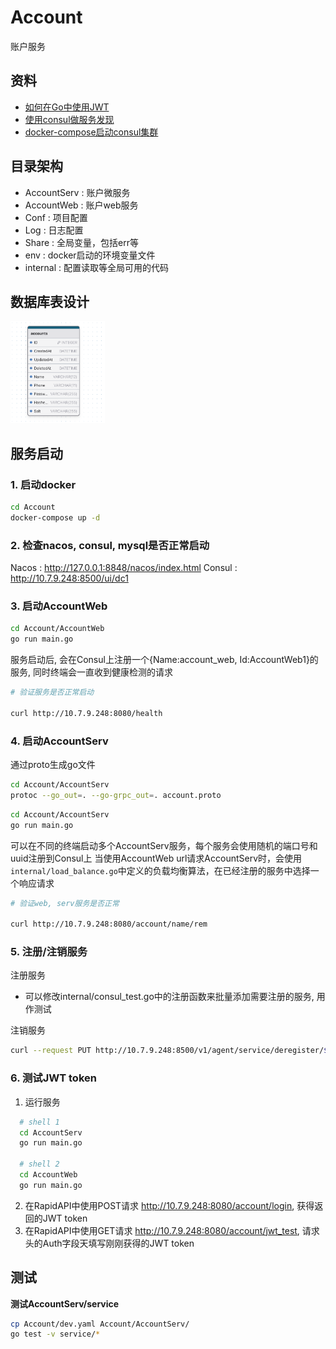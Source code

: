 # Account

账户服务

## 资料
- [如何在Go中使用JWT](https://juejin.cn/post/7093035836689612836)
- [使用consul做服务发现](https://www.cnblogs.com/majiang/p/14290357.html)
- [docker-compose启动consul集群](https://www.cnblogs.com/OneSeting/p/17295707.html)

## 目录架构
- AccountServ : 账户微服务
- AccountWeb : 账户web服务
- Conf : 项目配置
- Log : 日志配置
- Share : 全局变量，包括err等
- env : docker启动的环境变量文件
- internal : 配置读取等全局可用的代码

## 数据库表设计
<img src="img/image.png" alt="Description" width="30%" height="30%">

## 服务启动
### 1. 启动docker
```bash
cd Account
docker-compose up -d
```

### 2. 检查nacos, consul, mysql是否正常启动
Nacos : http://127.0.0.1:8848/nacos/index.html
Consul : http://10.7.9.248:8500/ui/dc1


### 3. 启动AccountWeb
```bash
cd Account/AccountWeb
go run main.go
```
服务启动后, 会在Consul上注册一个{Name:account_web, Id:AccountWeb1}的服务, 同时终端会一直收到健康检测的请求

```bash
# 验证服务是否正常启动

curl http://10.7.9.248:8080/health
```

### 4. 启动AccountServ
通过proto生成go文件
```bash
cd Account/AccountServ
protoc --go_out=. --go-grpc_out=. account.proto
```

```bash
cd Account/AccountServ
go run main.go
```
可以在不同的终端启动多个AccountServ服务，每个服务会使用随机的端口号和uuid注册到Consul上
当使用AccountWeb url请求AccountServ时，会使用`internal/load_balance.go`中定义的负载均衡算法，在已经注册的服务中选择一个响应请求

```bash
# 验证web, serv服务是否正常

curl http://10.7.9.248:8080/account/name/rem 
```

### 5. 注册/注销服务
注册服务
- 可以修改internal/consul_test.go中的注册函数来批量添加需要注册的服务, 用作测试

注销服务
```bash
curl --request PUT http://10.7.9.248:8500/v1/agent/service/deregister/${service-id}
```

### 6. 测试JWT token
1. 运行服务
  ```bash
    # shell 1
    cd AccountServ
    go run main.go

    # shell 2
    cd AccountWeb
    go run main.go
  ```
2. 在RapidAPI中使用POST请求 http://10.7.9.248:8080/account/login, 获得返回的JWT token
3. 在RapidAPI中使用GET请求 http://10.7.9.248:8080/account/jwt_test, 请求头的Auth字段天填写刚刚获得的JWT token

## 测试
**测试AccountServ/service**
```bash
cp Account/dev.yaml Account/AccountServ/
go test -v service/*
```